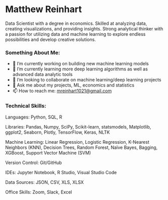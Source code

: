 # Matthew Reinhart

Data Scientist with a degree in economics. Skilled at analyzing data, creating visualizations, and providing insights. Strong analytical thinker with a passion for utilizing data and machine learning to explore endless possibilities and develop creative solutions. 

### Something About Me:

- 🔭 I’m currently working on building new machine learning models
- 🌱 I’m currently learning more deep learning algorithms as well as advanced data analytic tools
- 👯 I’m looking to collaborate on machine learning/deep learning projects
- 💬 Ask me about my projects, ML, economics and statistics
- 📫 How to reach me: mreinhart1021@gmail.com

### Technical Skills:

Languages: Python, SQL, R


Libraries: Pandas, Numpy, SciPy, Scikit-learn, statsmodels, Matplotlib, ggplot2, Seaborn, Plotly, TensorFlow, Keras, NLTK


Machine Learning: Linear Regression, Logistic Regression, K-Nearest Neighbors (KNN), Decision Trees, Random Forest, Naïve Bayes, Bagging, XGBoost, Support Vector Machine (SVM)


Version Control: Git/GitHub

IDEs: Jupyter Notebook, R Studio, Visual Studio Code

Data Sources: JSON, CSV, XLS, XLSX

Office Skills: Zoom, Slack, Excel
